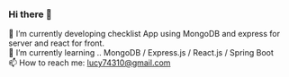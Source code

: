 ### Hi there 👋

🔭 I’m currently developing checklist App using MongoDB and express for server and react for front.  
🌱 I’m currently learning .. MongoDB / Express.js / React.js / Spring Boot  
📫 How to reach me: lucy74310@gmail.com  


<!--
**lucy74310/lucy74310** is a ✨ _special_ ✨ repository because its `README.md` (this file) appears on your GitHub profile.

Here are some ideas to get you started:

- 🔭 I’m currently working on ...
- 🌱 I’m currently learning ...
- 👯 I’m looking to collaborate on ...
- 🤔 I’m looking for help with ...
- 💬 Ask me about ...
- 📫 How to reach me: ...
- 😄 Pronouns: ...
- ⚡ Fun fact: ...
-->
